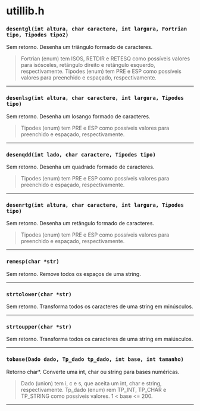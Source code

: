 # utillib.h
### `desentgl(int altura, char caractere, int largura, Fortrian tipo, Tipodes tipo2)`
Sem retorno. Desenha um triângulo formado de caracteres.

> Fortrian (enum) tem ISOS, RETDIR e RETESQ como possíveis valores para isósceles, retângulo direito e retângulo esquerdo, respectivamente.
> Tipodes (enum) tem PRE e ESP como possíveis valores para preenchido e espaçado, respectivamente.
---
### `desenlsg(int altura, char caractere, int largura, Tipodes tipo)`
Sem retorno. Desenha um losango formado de caracteres.

> Tipodes (enum) tem PRE e ESP como possíveis valores para preenchido e espaçado, respectivamente.
---
### `desenqdd(int lado, char caractere, Tipodes tipo)`
Sem retorno. Desenha um quadrado formado de caracteres.

> Tipodes (enum) tem PRE e ESP como possíveis valores para preenchido e espaçado, respectivamente.
---
### `desenrtg(int altura, char caractere, int largura, Tipodes tipo)`
Sem retorno. Desenha um retângulo formado de caracteres.

> Tipodes (enum) tem PRE e ESP como possíveis valores para preenchido e espaçado, respectivamente.
---
### `remesp(char *str)`
Sem retorno. Remove todos os espaços de uma string.

---
### `strtolower(char *str)`
Sem retorno. Transforma todos os caracteres de uma string em minúsculos.

---
### `strtoupper(char *str)`
Sem retorno. Transforma todos os caracteres de uma string em maiúsculos.

---
### `tobase(Dado dado, Tp_dado tp_dado, int base, int tamanho)`
Retorno char*. Converte uma int, char ou string para bases numéricas.

> Dado (union) tem i, c e s, que aceita um int, char e string, respectivamente.
> Tp_dado (enum) rem TP_INT, TP_CHAR e TP_STRING como possíveis valores.
> 1 < base <= 200.
---
